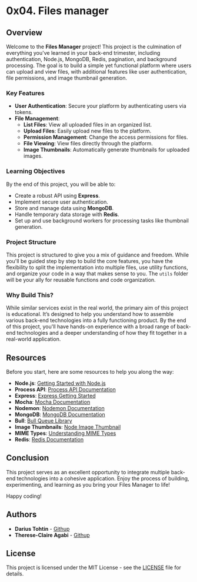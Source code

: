 # 0x04. Files manager

## Overview

Welcome to the **Files Manager** project! This project is the culmination of everything you've learned in your back-end trimester, including authentication, Node.js, MongoDB, Redis, pagination, and background processing. The goal is to build a simple yet functional platform where users can upload and view files, with additional features like user authentication, file permissions, and image thumbnail generation.

### Key Features

- **User Authentication**: Secure your platform by authenticating users via tokens.
- **File Management**:
  - **List Files**: View all uploaded files in an organized list.
  - **Upload Files**: Easily upload new files to the platform.
  - **Permission Management**: Change the access permissions for files.
  - **File Viewing**: View files directly through the platform.
  - **Image Thumbnails**: Automatically generate thumbnails for uploaded images.

### Learning Objectives

By the end of this project, you will be able to:

- Create a robust API using **Express**.
- Implement secure user authentication.
- Store and manage data using **MongoDB**.
- Handle temporary data storage with **Redis**.
- Set up and use background workers for processing tasks like thumbnail generation.

### Project Structure

This project is structured to give you a mix of guidance and freedom. While you'll be guided step by step to build the core features, you have the flexibility to split the implementation into multiple files, use utility functions, and organize your code in a way that makes sense to you. The `utils` folder will be your ally for reusable functions and code organization.

### Why Build This?

While similar services exist in the real world, the primary aim of this project is educational. It’s designed to help you understand how to assemble various back-end technologies into a fully functioning product. By the end of this project, you'll have hands-on experience with a broad range of back-end technologies and a deeper understanding of how they fit together in a real-world application.

## Resources

Before you start, here are some resources to help you along the way:

- **Node.js**: [Getting Started with Node.js](https://nodejs.dev/learn)
- **Process API**: [Process API Documentation](https://nodejs.org/dist/latest-v14.x/docs/api/process.html)
- **Express**: [Express Getting Started](https://expressjs.com/en/starter/installing.html)
- **Mocha**: [Mocha Documentation](https://mochajs.org/)
- **Nodemon**: [Nodemon Documentation](https://nodemon.io/)
- **MongoDB**: [MongoDB Documentation](https://docs.mongodb.com/)
- **Bull**: [Bull Queue Library](https://github.com/OptimalBits/bull)
- **Image Thumbnails**: [Node Image Thumbnail](https://www.npmjs.com/package/image-thumbnail)
- **MIME Types**: [Understanding MIME Types](https://developer.mozilla.org/en-US/docs/Web/HTTP/Basics_of_HTTP/MIME_types)
- **Redis**: [Redis Documentation](https://redis.io/documentation)

## Conclusion

This project serves as an excellent opportunity to integrate multiple back-end technologies into a cohesive application. Enjoy the process of building, experimenting, and learning as you bring your Files Manager to life!

Happy coding!

## Authors

- **Darius Tohtin** - [Githup](https://github.com/drac-pro)
- **Therese-Claire Agabi** - [Githup](https://github.com/Therese-Claire)

## License

This project is licensed under the MIT License - see the [LICENSE](LICENSE) file for details.
